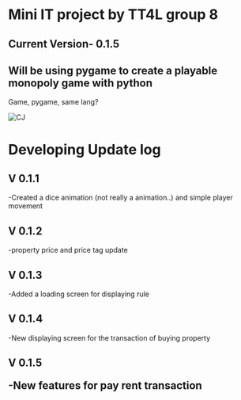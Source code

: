 <h1 >Mini IT project by TT4L group 8</h1>
<h2>Current Version- 0.1.5 </h2>
<h2>Will be using pygame to create a playable monopoly game with python</h2>
<p align="left">Game, pygame, same lang? </p>
<img alt="CJ" src="https://media1.tenor.com/m/cJRcMyUAiMcAAAAd/ah-shit-here-we-go-again-ah-shit.gif">
<h1>Developing Update log </h1>
<h2>V 0.1.1</h2>
<p>-Created a dice animation (not really a animation..) and simple player movement</p>
<h2>V 0.1.2</h2>
<p>-property price and price tag update</p>
<h2>V 0.1.3</h2>
<p>-Added a loading screen for displaying rule</p>
<h2>V 0.1.4</h2>
<p>-New displaying screen for the transaction of buying property</p >
<h2>V 0.1.5</h>
<p>-New features for pay rent transaction</p>
